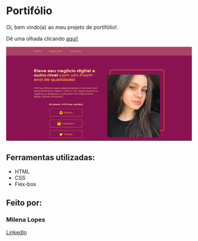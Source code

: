 # Portifólio
Oi, bem vindo(a) ao meu projeto de portifólio!.

Dê uma olhada clicando [aqui!](https://portifolio-nemilapoles.vercel.app)

![image](https://raw.githubusercontent.com/nemilapoles/portifolio/main/PORT.png)

## Ferramentas utilizadas:
* HTML
* CSS
* Flex-box

## Feito por:
### **Milena Lopes**
[LinkedIn](https://www.linkedin.com/in/milena-lopes-87272825b/)
